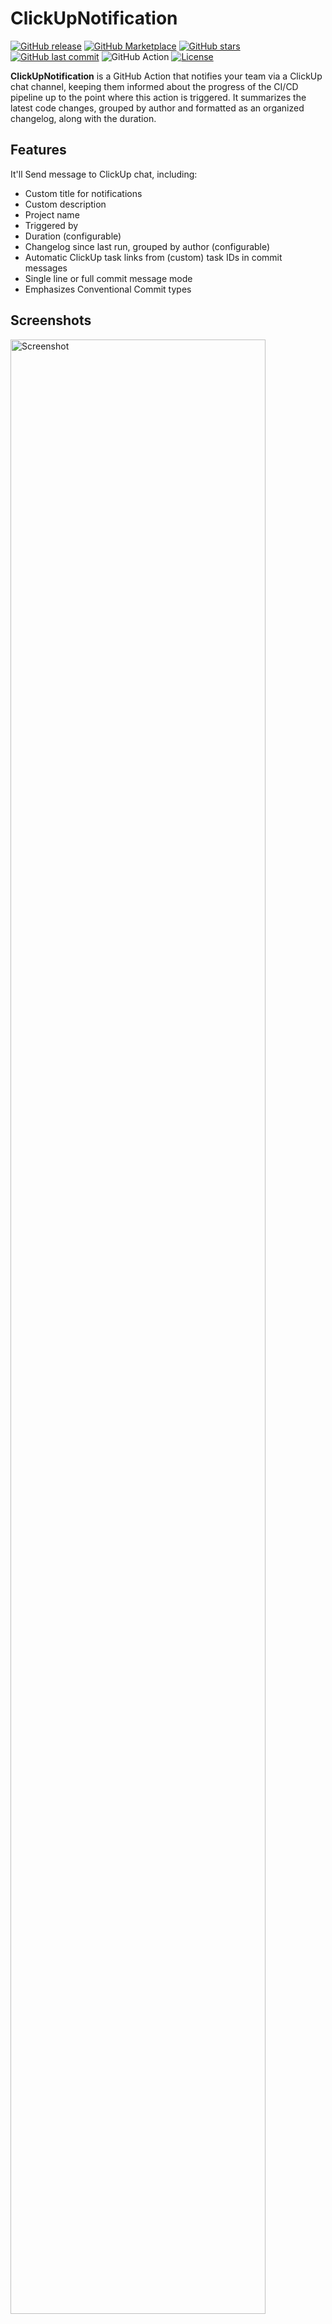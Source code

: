 # ClickUpNotification

[![GitHub release](https://img.shields.io/github/v/release/architweb/ClickUpNotification?color=orange)](https://github.com/architweb/ClickUpNotification/releases)
[![GitHub Marketplace](https://img.shields.io/badge/Marketplace-ClickUp%20Notification-blue.svg?colorA=24292e&colorB=0366d6&style=flat&longCache=true&logo=github)](https://github.com/marketplace/actions/clickup-notification)
[![GitHub stars](https://img.shields.io/github/stars/architweb/ClickUpNotification?color=blue)](https://github.com/architweb/ClickUpNotification/stargazers)
[![GitHub last commit](https://img.shields.io/github/last-commit/architweb/ClickUpNotification)](https://github.com/architweb/ClickUpNotification/commits)
![GitHub Action](https://img.shields.io/badge/GitHub-Action-informational?style=flat&logo=github-actions&logoColor=white)
[![License](https://img.shields.io/badge/license-MIT-black.svg)](https://opensource.org/licenses/MIT)

**ClickUpNotification** is a GitHub Action that notifies your team via a ClickUp chat channel, keeping them informed about the progress of the CI/CD pipeline up to the point where this action is triggered.
It summarizes the latest code changes, grouped by author and formatted as an organized changelog, along with the duration.

## Features

It'll Send message to ClickUp chat, including:

- Custom title for notifications
- Custom description
- Project name
- Triggered by
- Duration (configurable)
- Changelog since last run, grouped by author (configurable)
- Automatic ClickUp task links from (custom) task IDs in commit messages
- Single line or full commit message mode
- Emphasizes Conventional Commit types

## Screenshots

<img src="assets/screenshot.png" alt="Screenshot" style="width:90%;">
<img src="assets/screenshot-multiline.png" alt="Screenshot-multiline" style="width:90%;">

## Setup on ClickUp

In order to send messages, you need to create a token from a user. However, the message will appear as if sent by that user.
So, it is recommended to create a guest user in your team with a name like "GitHub Actions" or "CI/CD Messenger", then create a token from that account.

To create an **API token** within a guest user account:

- Log in to the desired account at [ClickUp](https://app.clickup.com).
- Click on **Settings** from the top-right menu.
- Click on **Apps** from the side menu.
- Click **Generate** under **API Token**.

You can copy `clickup_workspace_id` and `clickup_channel_id` by going to the desired chat channel and checking the URL of that page.
It should contain two numbers in a format like this:
`https://app.clickup.com/<WORKSPACE_ID>/chat/r/<CHANNEL_ID>`
Simply copy them from the link.

## Inputs

The action requires the following inputs to connect to ClickUp and identify your project, make sure to add them as secrets to your GitHub repository:

| Input                    | Description                                               | Type              | Required | Default |
| ------------------------ | --------------------------------------------------------- | ----------------- | -------- | ------- |
| `clickup_api_token`      | Your ClickUp API token (Personal or Bot)                  | string            | Yes      | `none`  |
| `clickup_workspace_id`   | The numerical ID of the ClickUp Workspace (Team)          | string            | Yes      | `none`  |
| `clickup_channel_id`     | The ID of the ClickUp List or Chat View for notifications | string            | Yes      | `none`  |
| `clickup_project_name`   | A descriptive name for your project (used in the message) | string            | Yes      | `none`  |
| `title`                  | Custom title for the notification message                 | string            | No       | `""`    |
| `description`            | Custom description for the notification message           | string            | No       | `""`    |
| `show_fetch_duration`    | Show duration information in the notification             | "true" \| "false" | No       | `true`  |
| `show_changelog_commits` | Show changelog commits in the notification                | "true" \| "false" | No       | `true`  |
| `full_commit_message`    | A flag to indicate whether to use full commit messages    | "true" \| "false" | No       | `true`  |

## Task ID Integration

You can link commit messages directly to ClickUp tasks by including a task ID reference in your commit message using the following format:

```md
task `TASK_ID` Your commit message here
ctask `CUSTOM_TASK_ID` Your commit message here
```

For example:

```md
task `86ddd0y92` Add new login functionality
ctask `TST-747` Add global log out functionality
```

The action will automatically convert this into a clickable link in the ClickUp notification:

[\`86ddd0y92\`](https://github.com/architweb/ClickUpNotification) | Add new login functionality

[\`TST-747\`](https://github.com/architweb/ClickUpNotification) | Add global log out functionality

Where the task ID becomes a clickable link to the task in ClickUp. This makes it easy for your team to navigate directly to the relevant tasks from deployment notifications.

## Architecture

**v2.0.1** introduces a modular architecture for better maintainability and flexibility:

### Modular Steps

The action is now split into three independent steps:

- **⏱️ Fetch Duration** (`./steps/fetch-duration`) - Calculates workflow execution time
- **📝 Fetch Commits** (`./steps/fetch-commits`) - Generates changelog from commit history
- **📢 Send ClickUp Notification** (`./steps/send-notification`) - Sends the formatted message to ClickUp

### Benefits

- **Configurable Components**: Enable/disable duration tracking or changelog independently
- **Better Testing**: Each step can be tested in isolation
- **Reusability**: Individual steps can be used in other workflows
- **Maintainability**: Cleaner code organization and easier debugging

### Message Format

The notification message structure adapts based on your configuration:

**With Custom Title:**

```
🚀 **branch-name** | **Project Name** | Custom Title

_Triggered by: Username, Done in: 02:15min_

_Custom description text_

**Change Log:**
[commit details if enabled]
```

**Default Format:**

```md
🚀 **Project Name** deployed to **branch-name**

_Triggered by: Username, Done in: 02:15min_

**Change Log:**
[commit details if enabled]
```

## Example Usage

Here's how you can integrate `ClickUpNotification` into your deployment workflow. This example triggers on pushes to `release/staging` or manual dispatch with full commit message mode enabled.

```yaml
name: Staging Deployment Notification

on:
  push:
    branches:
      - "release/staging"
  workflow_dispatch: # Allows manual triggering

jobs:
  build-and-deploy:
    runs-on: ubuntu-latest
    # Grant permissions needed for checkout and fetching commit history
    permissions:
      contents: read # To checkout the code and read commit history
      actions: read # To find the last successful workflow run for changelog generation

    steps:
      # Step 1: Check out the repository code
      - name: Checkout Code
        uses: actions/checkout@v4
        with:
          ref: "release/staging" # Ensure we are on the correct branch
          fetch-depth: 0 # Fetch all history to enable accurate changelog comparison

      # Step 2: Add your build, test, and deployment steps here...
      # Example:
      # - name: Build Project
      #   run: npm run build
      # - name: Deploy to Staging
      #   run: ./deploy_staging.sh      # Last step: Send ClickUp notification upon successful deployment
      - name: Send ClickUp Notification
        uses: architweb/ClickUpNotification@v2.0.1 # Use the latest version of the action
        with:
          # Pass the required secrets to the action
          clickup_api_token: ${{ secrets.CLICKUP_API_TOKEN }}
          clickup_workspace_id: ${{ secrets.CLICKUP_WORKSPACE_ID }}
          clickup_channel_id: ${{ secrets.CLICKUP_CHANNEL_ID }}
          clickup_project_name: ${{ secrets.CLICKUP_PROJECT_NAME }}
          # Optional parameters
          full_commit_message: "true" # Set to 'false' to use only first line of commit messages
          show_fetch_duration: "true" # Set to 'false' to hide duration information
          show_changelog_commits: "true" # Set to 'false' to hide changelog
          title: "🎉 Staging Deployment Complete" # Custom title (optional)
          description: "New features deployed to staging environment" # Custom description (optional)
```

## Advanced Usage Examples

### Minimal Notification (No Duration/Changelog)

Perfect for quick status updates:

```yaml
- name: Quick Status Update
  uses: architweb/ClickUpNotification@v2.0.1
  with:
    clickup_api_token: ${{ secrets.CLICKUP_API_TOKEN }}
    clickup_workspace_id: ${{ secrets.CLICKUP_WORKSPACE_ID }}
    clickup_channel_id: ${{ secrets.CLICKUP_CHANNEL_ID }}
    clickup_project_name: ${{ secrets.CLICKUP_PROJECT_NAME }}
    title: "⚡ Hotfix Applied"
    description: "Critical security patch deployed"
    show_fetch_duration: "false"
    show_changelog_commits: "false"
```

### Production Release with Full Details

Comprehensive notification for important deployments:

```yaml
- name: Production Release Notification
  uses: architweb/ClickUpNotification@v2.0.1
  with:
    clickup_api_token: ${{ secrets.CLICKUP_API_TOKEN }}
    clickup_workspace_id: ${{ secrets.CLICKUP_WORKSPACE_ID }}
    clickup_channel_id: ${{ secrets.CLICKUP_CHANNEL_ID }}
    clickup_project_name: ${{ secrets.CLICKUP_PROJECT_NAME }}
```

## Contributing

We welcome contributions! Here's how you can help improve ClickUpNotification:

### Development Setup

1. Fork the repository
2. Create a feature branch: `git checkout -b feature/your-feature-name`
3. Make your changes to the relevant step in `./steps/` or the main `action.yml`
4. Test your changes locally with a test workflow
5. Submit a pull request with a clear description of your changes

### Contribution Guidelines

- **Code Style**: Follow existing code patterns and formatting
- **Testing**: Test your changes thoroughly before submitting
- **Documentation**: Update README.md if you add new features or change behavior
- **Commit Messages**: Use clear, descriptive commit messages
- **Pull Requests**: Include a detailed description of what your PR does and why

## Support

If you encounter any issues or have questions, here are the ways to get help:

### 📚 Documentation & Issues

- **[GitHub Issues](https://github.com/architweb/ClickUpNotification/issues)** - Report bugs or request features
- **[Changelog](https://github.com/architweb/ClickUpNotification/blob/release/production/CHANGELOG.md)** - View release notes and changes

### 💬 Community & Contact

- **GitHub**: [@architweb](https://github.com/architweb)

### 🐛 Bug Reports

When reporting bugs, please include:

- GitHub Action version used
- Complete error message/logs
- Steps to reproduce
- Expected vs actual behavior

### ⭐ Show Your Support

If this action helps your workflow, please consider:

- ⭐ **Starring the repository**
- 🍴 **Sharing it with your team**
- 📝 **Contributing improvements**

---

**Made with ❤️ for the GitHub Actions community**

_© 2025 ArchitWeb. Released under the [MIT License](https://opensource.org/licenses/MIT)._
